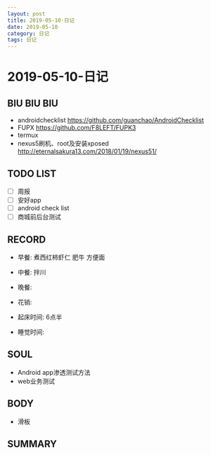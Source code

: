 ```yaml
---
layout: post
title: 2019-05-10-日记
date: 2019-05-10
category: 日记
tags: 日记
---
```

# 2019-05-10-日记
## BIU BIU BIU
- androidchecklist https://github.com/guanchao/AndroidChecklist 
- FUPX https://github.com/F8LEFT/FUPK3
- termux
- nexus5刷机、root及安装xposed http://eternalsakura13.com/2018/01/19/nexus51/
 
## TODO LIST
- [ ] 周报
- [ ] 安好app
- [ ] android check list
- [ ] 商城前后台测试
 
## RECORD
- 早餐:  煮西红柿虾仁 肥牛 方便面
- 中餐: 拌川  
- 晚餐:  
 
- 花销:  
 
- 起床时间:  6点半
- 睡觉时间:  
 
## SOUL
- Android app渗透测试方法
- web业务测试
 
## BODY
- 滑板
 
## SUMMARY
 
 
